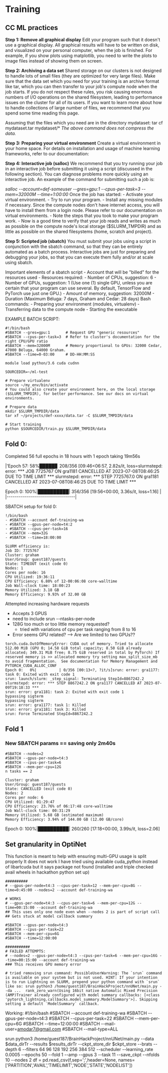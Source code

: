 # Training
## CC ML practices

**Step 1: Remove all graphical display**
Edit your program such that it doesn't use a graphical display. All graphical results will have to be written on disk, and visualized on your personal computer, when the job is finished. For example, if you show plots using matplotlib, you need to write the plots to image files instead of showing them on screen.

**Step 2: Archiving a data set**
Shared storage on our clusters is not designed to handle lots of small files (they are optimized for very large files). Make sure that the data set which you need for your training is an archive format like tar, which you can then transfer to your job's compute node when the job starts. If you do not respect these rules, you risk causing enormous numbers of I/O operations on the shared filesystem, leading to performance issues on the cluster for all of its users. If you want to learn more about how to handle collections of large number of files, we recommend that you spend some time reading this page.

Assuming that the files which you need are in the directory mydataset:
    tar cf mydataset.tar mydataset/*
*The above command does not compress the data.*

**Step 3: Preparing your virtual environment**
Create a virtual environment in your home space.
For details on installation and usage of machine learning frameworks, refer to our documentation:

**Step 4: Interactive job (salloc)**
We recommend that you try running your job in an interactive job before submitting it using a script (discussed in the following section). You can diagnose problems more quickly using an interactive job. An example of the command for submitting such a job is:

_salloc --account=def-someuser --gres=gpu:1 --cpus-per-task=3 --mem=32000M --time=1:00:00_
Once the job has started:
    - Activate your virtual environment.
    - Try to run your program.
    - Install any missing modules if necessary. Since the compute nodes don't have internet access, you will have to install them from a login node. Please refer to our documentation on virtual environments.
    - Note the steps that you took to make your program work.
    - Now is a good time to verify that your job reads and writes as much as possible on the compute node's local storage ($SLURM_TMPDIR) and as little as possible on the shared filesystems (home, scratch and project).

**Step 5: Scripted job (sbatch)**
You must submit your jobs using a script in conjunction with the sbatch command, so that they can be entirely automated as a batch process. Interactive jobs are just for preparing and debugging your jobs, so that you can execute them fully and/or at scale using sbatch.

Important elements of a sbatch script
    - Account that will be "billed" for the resources used
    - Resources required:
        - Number of CPUs, suggestion: 6
        - Number of GPUs, suggestion: 1 (Use one (1) single GPU, unless you are certain that your program can use several. By default, TensorFlow and PyTorch use just one GPU.)
        - Amount of memory, suggestion: 32000M
        - Duration (Maximum Béluga: 7 days, Graham and Cedar: 28 days)
    Bash commands:
        - Preparing your environment (modules, virtualenv)
        - Transferring data to the compute node
        - Starting the executable


EXAMPLE BATCH SCRIPT:
```
#!/bin/bash
#SBATCH --gres=gpu:1       # Request GPU "generic resources"
#SBATCH --cpus-per-task=3  # Refer to cluster's documentation for the right CPU/GPU ratio
#SBATCH --mem=32000M       # Memory proportional to GPUs: 32000 Cedar, 47000 Béluga, 64000 Graham.
#SBATCH --time=0-03:00     # DD-HH:MM:SS

module load python/3.6 cuda cudnn

SOURCEDIR=~/ml-test

# Prepare virtualenv
source ~/my_env/bin/activate
# You could also create your environment here, on the local storage ($SLURM_TMPDIR), for better performance. See our docs on virtual environments.

# Prepare data
mkdir $SLURM_TMPDIR/data
tar xf ~/projects/def-xxxx/data.tar -C $SLURM_TMPDIR/data

# Start training
python $SOURCEDIR/train.py $SLURM_TMPDIR/data
```

## Fold 0:

Completed 56 full epochs in 18 hours with 1 epoch taking 19m56s

|'Epoch 57:  58%█████▊     208/356 [09:46<06:57,  2.82s/it, loss=slurmstepd: error: *** JOB 7725767 ON gra1181 CANCELLED AT 2023-07-08T08:46:25 DUE TO TIME LIMIT ***
slurmstepd: error: *** STEP 7725767.0 ON gra1181 CANCELLED AT 2023-07-08T08:46:25 DUE TO TIME LIMIT ***

Epoch 0: 100%|██████████| 356/356 [19:56<00:00,  3.36s/it, loss=1.16] |
|----------------------------------|

SBATCH setup for fold 0:
```
!/bin/bash
- #SBATCH --account def-training-wa
- #SBATCH --gpus-per-node=t4:2
- #SBATCH --cpus-per-task=16
- #SBATCH --mem=32G
- #SBATCH --time=18:00:00
```
```
SLURM efficiency is:
Job ID: 7725767
Cluster: graham
User/Group: guest187/guests
State: TIMEOUT (exit code 0)
Nodes: 1
Cores per node: 16
CPU Utilized: 19:36:11
CPU Efficiency: 6.80% of 12-00:06:08 core-walltime
Job Wall-clock time: 18:00:23
Memory Utilized: 3.18 GB
Memory Efficiency: 9.93% of 32.00 GB
```
Attempted increasing hardware requests
 - Accepts 3 GPUS
 - need to include srun --ntasks-per-node
 - 128G too much or too little memory requested?
    - tried with variations of cpu per task ranging from 8 to 16
- Error seems GPU related?
    --> Are we limited to two GPUs??

```
torch.cuda.OutOfMemoryError: CUDA out of memory. Tried to allocate 512.00 MiB (GPU 0; 14.58 GiB total capacity; 8.50 GiB already allocated; 349.31 MiB free; 8.75 GiB reserved in total by PyTorch) If reserved memory is >> allocated memory try setting max_split_size_mb to avoid fragmentation.  See documentation for Memory Management and PYTORCH_CUDA_ALLOC_CONF
Epoch 0:   0%|          | 0/356 [00:13<?, ?it/s]srun: error: gra1177: task 0: Exited with exit code 1
srun: launch/slurm: _step_signal: Terminating StepId=8867242.2
slurmstepd: error: *** STEP 8867242.2 ON gra1177 CANCELLED AT 2023-07-09T19:18:33 ***
srun: error: gra1181: task 2: Exited with exit code 1
bypassing sigterm
bypassing sigterm
srun: error: gra1177: task 1: Killed
srun: error: gra1181: task 3: Killed
srun: Force Terminated StepId=8867242.2
```

## Fold 1
### New SBATCH params == saving only 2m40s

```
#SBATCH --nodes=2
#SBATCH --gpus-per-node=t4:3
#SBATCH --cpus-per-task=6
#SBATCH --mem-per-cpu=12G
n tasks == 2

Cluster: graham
User/Group: guest187/guests
State: CANCELLED (exit code 0)
Nodes: 2
Cores per node: 6
CPU Utilized: 01:29:47
CPU Efficiency: 23.76% of 06:17:48 core-walltime
Job Wall-clock time: 00:31:29
Memory Utilized: 5.68 GB (estimated maximum)
Memory Efficiency: 3.94% of 144.00 GB (12.00 GB/core)
```

Epoch 0: 100%|██████████| 260/260 [17:18<00:00,  3.99s/it, loss=2.06]

## Set granularity in OptiNet
This function is meant to help with ensuring multi-GPU usage is split properly
It does not work
I have tried using available cuda_python instead of libartcuda but it says package not found (installed and triple checked avail wheels in hackathon python set up)
```
##########
# --gpus-per-node=t4:3 --cpus-per-task=12 --mem-per-cpu=8G --time=0:45:00 --nodes=2 --account def-training-wa

# WORKS
# --gpus-per-node=t4:3 --cpus-per-task=6 --mem-per-cpu=12G --time=00:15:00 --account def-training-wa
## This uses only one node even when --nodes 2 is part of script call
## Gets stuck at model callback summary

#SBATCH --gpus-per-node=t4:3
#SBATCH --cpus-per-task=22
#SBATCH --mem-per-cpu=6G
#SBATCH --time=12:00:00 

###########
# FAILED ATTEMPTS:
# --nodes=2 --gpus-per-node=t4:3 --cpus-per-task=6 --mem-per-cpu=16G --time=00:15:00 --account def-training-wa
### This receives GPU memory error

# tried removing srun command: PossibleUserWarning: The `srun` command is available on your system but is not used. HINT: If your intention is to run Lightning on SLURM, prepend your python command with `srun` like so: srun python3 /home/guest187/BrainHackProject/nnUNet/main.py --da ...  rank_zero_warn(Using 16bit native Automatic Mixed Precision (AMP)Trainer already configured with model summary callbacks: [<class 'pytorch_lightning.callbacks.model_summary.ModelSummary'>]. Skipping setting a default `ModelSummary` callback.

```

Working:
#!/bin/bash
#SBATCH --account def-training-wa
#SBATCH --gpus-per-node=t4:3
#SBATCH --cpus-per-task=22
#SBATCH --mem-per-cpu=6G
#SBATCH --time=12:00:00
#SBATCH --mail-user=amodar7@gmail.com
#SBATCH --mail-type=ALL

srun python3 /home/guest187/BrainHackProject/nnUNet/main.py --data $data_dirTr --results $results_dirTr --ckpt_store_dir $ckpt_store --brats --depth 6 --filters 64 96 128 192 256 384 512 --scheduler --learning_rate 0.0005 --epochs 50 --fold 1 --amp --gpus 3 --task 11 --save_ckpt --nfolds 10 --nodes 2
df = pd.read_csv(f,sep=';',header=None, names=['PARTITION','AVAIL','TIMELIMIT','NODE','STATE','NODELIST'])